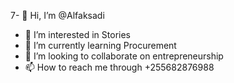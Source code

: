 7- 👋 Hi, I’m @Alfaksadi
- 👀 I’m interested in Stories
- 🌱 I’m currently learning Procurement
- 💞️ I’m looking to collaborate on entrepreneurship
- 📫 How to reach me through +255682876988

<!---
Alfaksadi/Alfaksadi is a ✨ special ✨ repository because its `README.md` (this file) appears on your GitHub profile.
You can click the Preview link to take a look at your changes.
--->
